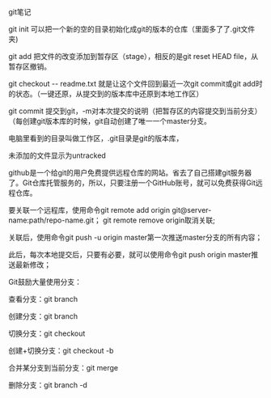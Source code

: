 git笔记

git init 可以把一个新的空的目录初始化成git的版本的仓库（里面多了了.git文件夹)

git add 把文件的改变添加到暂存区（stage），相反的是git reset HEAD file，从暂存区撤销。

git checkout -- readme.txt
就是让这个文件回到最近一次git commit或git add时的状态。（一键还原，从提交到的版本库中还原到本地工作区）

git commit 提交到git，-m对本次提交的说明（把暂存区的内容提交到当前分支）（每创建git版本库的时候，git自动创建了唯一一个master分支。

电脑里看到的目录叫做工作区，.git目录是git的版本库，

未添加的文件显示为untracked

github是一个给git的用户免费提供远程仓库的网站。省去了自己搭建git服务器了。Git仓库托管服务的，所以，只要注册一个GitHub账号，就可以免费获得Git远程仓库。

要关联一个远程库，使用命令git remote add origin git@server-name:path/repo-name.git；
git remote remove origin取消关联;

关联后，使用命令git push -u origin master第一次推送master分支的所有内容；

此后，每次本地提交后，只要有必要，就可以使用命令git push origin master推送最新修改；

Git鼓励大量使用分支：

查看分支：git branch

创建分支：git branch <name>

切换分支：git checkout <name>

创建+切换分支：git checkout -b <name>

合并某分支到当前分支：git merge <name>

删除分支：git branch -d <name>
